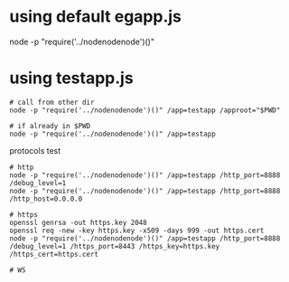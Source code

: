 # using default egapp.js

node -p "require('../nodenodenode')()"

# using testapp.js

```
# call from other dir
node -p "require('../nodenodenode')()" /app=testapp /approot="$PWD"

# if already in $PWD
node -p "require('../nodenodenode')()" /app=testapp
```

protocols test
```
# http
node -p "require('../nodenodenode')()" /app=testapp /http_port=8888 /debug_level=1
node -p "require('../nodenodenode')()" /app=testapp /http_port=8888 /http_host=0.0.0.0

# https
openssl genrsa -out https.key 2048
openssl req -new -key https.key -x509 -days 999 -out https.cert
node -p "require('../nodenodenode')()" /app=testapp /http_port=8888 /debug_level=1 /https_port=8443 /https_key=https.key /https_cert=https.cert

# WS

```
